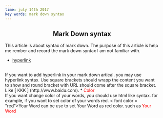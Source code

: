 ```yaml
---
time: july 14th 2017
key words: mark down syntax
---
```

## <center> Mark Down syntax

This article is about syntax of mark down. The purpose of this article is help me rember and record the mark down syntax I am not familiar with.
* [hyperlink](http://www.baidu.com)
<br>
If you want to add hyperlink in your mark down artical. you may use hyperlink syntax. Use square brackets should wrapp the content you want to show and round bracket with URL should come after the square bracket. Like [ KKK ] (http://www.baidu.com). 
* <font color = "red">Color</font>
<br>
If you want change color of your words, you should use html like syntax. for example, if you want to set color of your words red. < font color = "red">Your Word</ font> can be use to set Your Word as red color. such as <font color = "red">Your Word<font>
